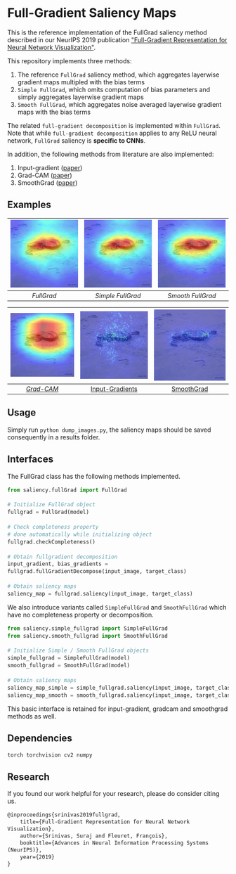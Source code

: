 # Full-Gradient Saliency Maps 

This is the reference implementation of the FullGrad saliency method described in our NeurIPS 2019
publication ["Full-Gradient Representation for Neural Network
Visualization"](https://arxiv.org/abs/1905.00780).

This repository implements three methods: 

1) The reference `FullGrad` saliency method, which aggregates layerwise gradient maps multipled with the bias terms
2) `Simple FullGrad`, which omits computation of bias parameters and simply aggregates layerwise gradient maps
3) `Smooth FullGrad`, which aggregates noise averaged layerwise gradient maps with the bias terms  

The related
`full-gradient decomposition` is implemented within `FullGrad`. Note that while `full-gradient
decomposition` applies to any ReLU neural network, `FullGrad` saliency is <b>specific to
CNNs</b>.

In addition, the following methods from literature are also implemented:
1. Input-gradient ([paper](https://arxiv.org/abs/1312.6034))
2. Grad-CAM ([paper](https://arxiv.org/abs/1610.02391))
3. SmoothGrad ([paper](https://arxiv.org/abs/1706.03825))

## Examples
| ![FullGrad](images/1_fullgrad.jpg) | ![SimpleFullGrad](images/1_simple_fullgrad.jpg) | ![SmoothFullGrad](images/1_smooth_fullgrad.jpg) |
|:---:|:---:|:---:| 
| *FullGrad* | *Simple FullGrad* | *Smooth FullGrad* |


| ![GradCAM](images/1_gradcam.jpg) | ![Input-Gradient](images/1_inputgrad.jpg) | ![SmoothGrad](images/1_smoothgrad.jpg) |
|:---:|:---:|:---:| 
| [*Grad-CAM*](https://arxiv.org/abs/1706.03825) | [Input-Gradients](https://arxiv.org/abs/1312.6034) | [SmoothGrad](https://arxiv.org/abs/1706.03825) |


## Usage
Simply run  `python dump_images.py`, the saliency maps should be saved consequently in a results folder.

## Interfaces

The FullGrad class has the following methods implemented.

```python
from saliency.fullGrad import FullGrad

# Initialize FullGrad object
fullgrad = FullGrad(model)

# Check completeness property
# done automatically while initializing object
fullgrad.checkCompleteness()

# Obtain fullgradient decomposition
input_gradient, bias_gradients = 
fullgrad.fullGradientDecompose(input_image, target_class)

# Obtain saliency maps
saliency_map = fullgrad.saliency(input_image, target_class)
```

We also introduce variants called `SimpleFullGrad` and `SmoothFullGrad` 
which have no completeness property or decomposition.

```python
from saliency.simple_fullgrad import SimpleFullGrad
from saliency.smooth_fullgrad import SmoothFullGrad

# Initialize Simple / Smooth FullGrad objects
simple_fullgrad = SimpleFullGrad(model)
smooth_fullgrad = SmoothFullGrad(model)

# Obtain saliency maps
saliency_map_simple = simple_fullgrad.saliency(input_image, target_class)
saliency_map_smooth = smooth_fullgrad.saliency(input_image, target_class)
```

This basic interface is retained for input-gradient, gradcam and smoothgrad methods as well.


## Dependencies
``` 
torch torchvision cv2 numpy 
```

## Research
If you found our work helpful for your research, please do consider citing us.
```
@inproceedings{srinivas2019fullgrad,
    title={Full-Gradient Representation for Neural Network Visualization},
    author={Srinivas, Suraj and Fleuret, François},
    booktitle={Advances in Neural Information Processing Systems (NeurIPS)},
    year={2019}
}
```
